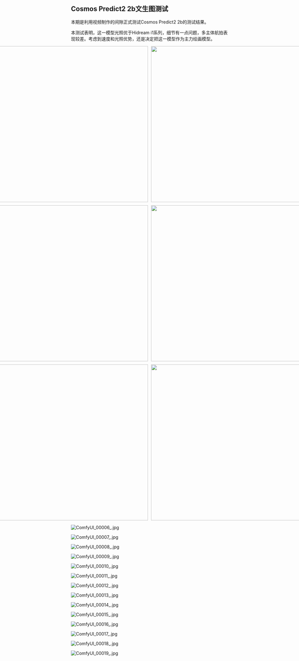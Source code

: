 ## Cosmos Predict2 2b文生图测试

本期是利用视频制作的间隙正式测试Cosmos Predict2 2b的测试结果。

本测试表明，这一模型光照优于Hidream i1系列，细节有一点问题，多主体航拍表现较差。考虑到速度和光照优势，还是决定把这一模型作为主力绘画模型。

<div style="display: flex; justify-content: center; gap: 10px; margin: 10px 0;">
<img src="https://github.com/Willian7004/media-blog/blob/main/files/202506/2025062003/ComfyUI_00020_.jpg?raw=true" style="width:500px;" />
<img src="https://github.com/Willian7004/media-blog/blob/main/files/202506/2025062003/ComfyUI_00021_.jpg?raw=true" style="width:500px;" />
</div>

<div style="display: flex; justify-content: center; gap: 10px; margin: 10px 0;">
<img src="https://github.com/Willian7004/media-blog/blob/main/files/202506/2025062003/ComfyUI_00022_.jpg?raw=true" style="width:500px;" />
<img src="https://github.com/Willian7004/media-blog/blob/main/files/202506/2025062003/ComfyUI_00023_.jpg?raw=true" style="width:500px;" />
</div>

<div style="display: flex; justify-content: center; gap: 10px; margin: 10px 0;">
<img src="https://github.com/Willian7004/media-blog/blob/main/files/202506/2025062003/ComfyUI_00024_.jpg?raw=true" style="width:500px;" />
<img src="https://github.com/Willian7004/media-blog/blob/main/files/202506/2025062003/ComfyUI_00025_.jpg?raw=true" style="width:500px;" />
</div>

![ComfyUI_00006_.jpg](https://github.com/Willian7004/media-blog/blob/main/files/202506/2025062003/ComfyUI_00006_.jpg?raw=true)

![ComfyUI_00007_.jpg](https://github.com/Willian7004/media-blog/blob/main/files/202506/2025062003/ComfyUI_00007_.jpg?raw=true)

![ComfyUI_00008_.jpg](https://github.com/Willian7004/media-blog/blob/main/files/202506/2025062003/ComfyUI_00008_.jpg?raw=true)

![ComfyUI_00009_.jpg](https://github.com/Willian7004/media-blog/blob/main/files/202506/2025062003/ComfyUI_00009_.jpg?raw=true)

![ComfyUI_00010_.jpg](https://github.com/Willian7004/media-blog/blob/main/files/202506/2025062003/ComfyUI_00010_.jpg?raw=true)

![ComfyUI_00011_.jpg](https://github.com/Willian7004/media-blog/blob/main/files/202506/2025062003/ComfyUI_00011_.jpg?raw=true)

![ComfyUI_00012_.jpg](https://github.com/Willian7004/media-blog/blob/main/files/202506/2025062003/ComfyUI_00012_.jpg?raw=true)

![ComfyUI_00013_.jpg](https://github.com/Willian7004/media-blog/blob/main/files/202506/2025062003/ComfyUI_00013_.jpg?raw=true)

![ComfyUI_00014_.jpg](https://github.com/Willian7004/media-blog/blob/main/files/202506/2025062003/ComfyUI_00014_.jpg?raw=true)

![ComfyUI_00015_.jpg](https://github.com/Willian7004/media-blog/blob/main/files/202506/2025062003/ComfyUI_00015_.jpg?raw=true)

![ComfyUI_00016_.jpg](https://github.com/Willian7004/media-blog/blob/main/files/202506/2025062003/ComfyUI_00016_.jpg?raw=true)

![ComfyUI_00017_.jpg](https://github.com/Willian7004/media-blog/blob/main/files/202506/2025062003/ComfyUI_00017_.jpg?raw=true)

![ComfyUI_00018_.jpg](https://github.com/Willian7004/media-blog/blob/main/files/202506/2025062003/ComfyUI_00018_.jpg?raw=true)

![ComfyUI_00019_.jpg](https://github.com/Willian7004/media-blog/blob/main/files/202506/2025062003/ComfyUI_00019_.jpg?raw=true)